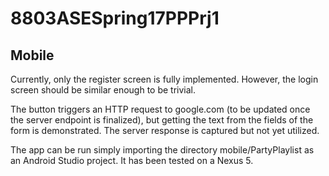 # 8803ASESpring17PPPrj1

## Mobile
Currently, only the register screen is fully implemented.  However, the login screen should be similar enough to be trivial.

The button triggers an HTTP request to google.com (to be updated once the server endpoint is finalized), but getting the text from the fields of the form is demonstrated.  The server response is captured but not yet utilized.

The app can be run simply importing the directory mobile/PartyPlaylist as an Android Studio project.  It has been tested on a Nexus 5.
